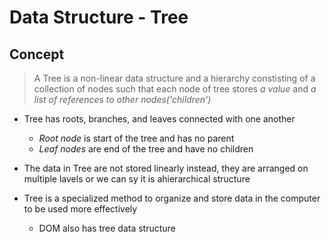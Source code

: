 # Data Structure - Tree

## Concept

> A Tree is a non-linear data structure and a hierarchy constisting of a collection of nodes such that each node of tree stores _a value_ and _a list of references to other nodes('children')_

- Tree has roots, branches, and leaves connected with one another

  - _Root node_ is start of the tree and has no parent
  - _Leaf nodes_ are end of the tree and have no children

- The data in Tree are not stored linearly instead, they are arranged on multiple lavels or we can sy it is ahierarchical structure

- Tree is a specialized method to organize and store data in the computer to be used more effectively
  - DOM also has tree data structure
